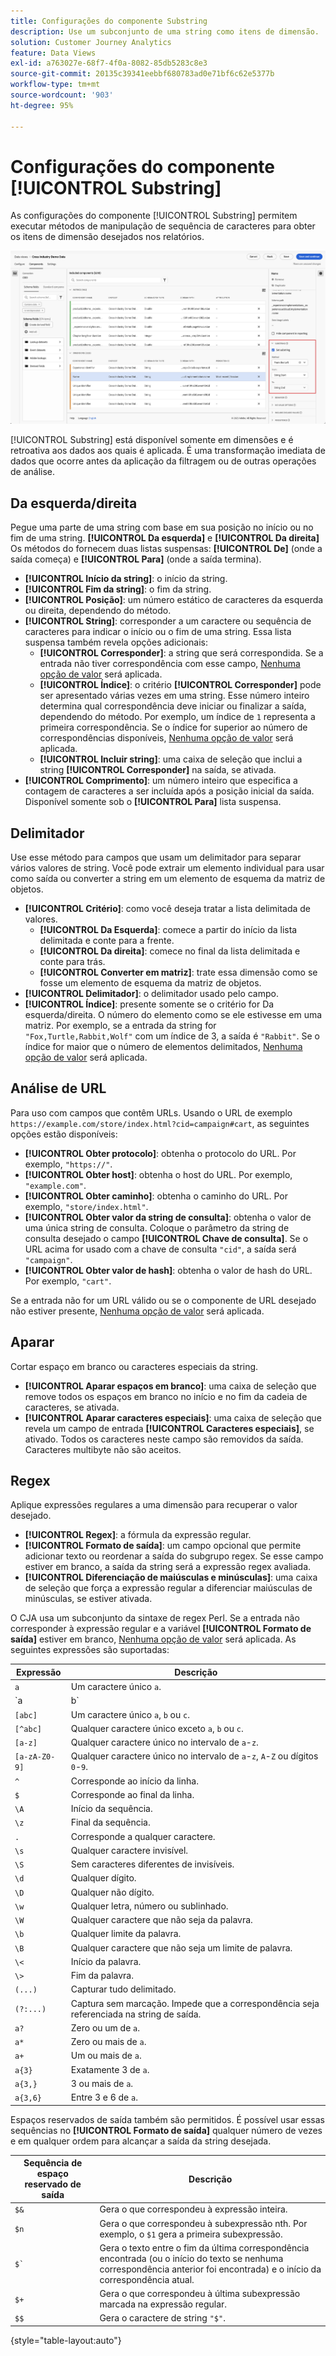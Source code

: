 ```yaml
---
title: Configurações do componente Substring
description: Use um subconjunto de uma string como itens de dimensão.
solution: Customer Journey Analytics
feature: Data Views
exl-id: a763027e-68f7-4f0a-8082-85db5283c8e3
source-git-commit: 20135c39341eebbf680783ad0e71bf6c62e5377b
workflow-type: tm+mt
source-wordcount: '903'
ht-degree: 95%

---
```


# Configurações do componente [!UICONTROL Substring]

As configurações do componente [!UICONTROL Substring] permitem executar métodos de manipulação de sequência de caracteres para obter os itens de dimensão desejados nos relatórios.

![Configurações de substrings](../assets/substring-settings.png)

[!UICONTROL Substring] está disponível somente em dimensões e é retroativa aos dados aos quais é aplicada. É uma transformação imediata de dados que ocorre antes da aplicação da filtragem ou de outras operações de análise.

## Da esquerda/direita

Pegue uma parte de uma string com base em sua posição no início ou no fim de uma string. **[!UICONTROL Da esquerda]** e **[!UICONTROL Da direita]** Os métodos do fornecem duas listas suspensas: **[!UICONTROL De]** (onde a saída começa) e **[!UICONTROL Para]** (onde a saída termina).

* **[!UICONTROL Início da string]**: o início da string.
* **[!UICONTROL Fim da string]**: o fim da string.
* **[!UICONTROL Posição]**: um número estático de caracteres da esquerda ou direita, dependendo do método.
* **[!UICONTROL String]**: corresponder a um caractere ou sequência de caracteres para indicar o início ou o fim de uma string. Essa lista suspensa também revela opções adicionais:
   * **[!UICONTROL Corresponder]**: a string que será correspondida. Se a entrada não tiver correspondência com esse campo, [Nenhuma opção de valor](no-value-options.md) será aplicada.
   * **[!UICONTROL Índice]**: o critério **[!UICONTROL Corresponder]** pode ser apresentado várias vezes em uma string. Esse número inteiro determina qual correspondência deve iniciar ou finalizar a saída, dependendo do método. Por exemplo, um índice de `1` representa a primeira correspondência. Se o índice for superior ao número de correspondências disponíveis, [Nenhuma opção de valor](no-value-options.md) será aplicada.
   * **[!UICONTROL Incluir string]**: uma caixa de seleção que inclui a string **[!UICONTROL Corresponder]** na saída, se ativada.
* **[!UICONTROL Comprimento]**: um número inteiro que especifica a contagem de caracteres a ser incluída após a posição inicial da saída. Disponível somente sob o **[!UICONTROL Para]** lista suspensa.

## Delimitador

Use esse método para campos que usam um delimitador para separar vários valores de string. Você pode extrair um elemento individual para usar como saída ou converter a string em um elemento de esquema da matriz de objetos.

* **[!UICONTROL Critério]**: como você deseja tratar a lista delimitada de valores.
   * **[!UICONTROL Da Esquerda]**: comece a partir do início da lista delimitada e conte para a frente.
   * **[!UICONTROL Da direita]**: comece no final da lista delimitada e conte para trás.
   * **[!UICONTROL Converter em matriz]**: trate essa dimensão como se fosse um elemento de esquema da matriz de objetos.
* **[!UICONTROL Delimitador]**: o delimitador usado pelo campo.
* **[!UICONTROL Índice]**: presente somente se o critério for Da esquerda/direita. O número do elemento como se ele estivesse em uma matriz. Por exemplo, se a entrada da string for `"Fox,Turtle,Rabbit,Wolf"` com um índice de 3, a saída é `"Rabbit"`. Se o índice for maior que o número de elementos delimitados, [Nenhuma opção de valor](no-value-options.md) será aplicada.

## Análise de URL

Para uso com campos que contêm URLs. Usando o URL de exemplo `https://example.com/store/index.html?cid=campaign#cart`, as seguintes opções estão disponíveis:

* **[!UICONTROL Obter protocolo]**: obtenha o protocolo do URL. Por exemplo, `"https://"`.
* **[!UICONTROL Obter host]**: obtenha o host do URL. Por exemplo, `"example.com"`.
* **[!UICONTROL Obter caminho]**: obtenha o caminho do URL. Por exemplo, `"store/index.html"`.
* **[!UICONTROL Obter valor da string de consulta]**: obtenha o valor de uma única string de consulta. Coloque o parâmetro da string de consulta desejado o campo **[!UICONTROL Chave de consulta]**. Se o URL acima for usado com a chave de consulta `"cid"`, a saída será `"campaign"`.
* **[!UICONTROL Obter valor de hash]**: obtenha o valor de hash do URL. Por exemplo, `"cart"`.

Se a entrada não for um URL válido ou se o componente de URL desejado não estiver presente, [Nenhuma opção de valor](no-value-options.md) será aplicada.

## Aparar

Cortar espaço em branco ou caracteres especiais da string.

* **[!UICONTROL Aparar espaços em branco]**: uma caixa de seleção que remove todos os espaços em branco no início e no fim da cadeia de caracteres, se ativada.
* **[!UICONTROL Aparar caracteres especiais]**: uma caixa de seleção que revela um campo de entrada **[!UICONTROL Caracteres especiais]**, se ativado. Todos os caracteres neste campo são removidos da saída. Caracteres multibyte não são aceitos.

## Regex

Aplique expressões regulares a uma dimensão para recuperar o valor desejado.

* **[!UICONTROL Regex]**: a fórmula da expressão regular.
* **[!UICONTROL Formato de saída]**: um campo opcional que permite adicionar texto ou reordenar a saída do subgrupo regex. Se esse campo estiver em branco, a saída da string será a expressão regex avaliada.
* **[!UICONTROL Diferenciação de maiúsculas e minúsculas]**: uma caixa de seleção que força a expressão regular a diferenciar maiúsculas de minúsculas, se estiver ativada.

O CJA usa um subconjunto da sintaxe de regex Perl. Se a entrada não corresponder à expressão regular e a variável **[!UICONTROL Formato de saída]** estiver em branco, [Nenhuma opção de valor](no-value-options.md) será aplicada. As seguintes expressões são suportadas:

| Expressão | Descrição |
| --- | --- |
| `a` | Um caractere único `a`. |
| `a|b` | Um caractere único `a` ou `b`. |
| `[abc]` | Um caractere único `a`, `b` ou `c`. |
| `[^abc]` | Qualquer caractere único exceto `a`, `b` ou `c`. |
| `[a-z]` | Qualquer caractere único no intervalo de `a`-`z`. |
| `[a-zA-Z0-9]` | Qualquer caractere único no intervalo de `a`-`z`, `A`-`Z` ou dígitos `0`-`9`. |
| `^` | Corresponde ao início da linha. |
| `$` | Corresponde ao final da linha. |
| `\A` | Início da sequência. |
| `\z` | Final da sequência. |
| `.` | Corresponde a qualquer caractere. |
| `\s` | Qualquer caractere invisível. |
| `\S` | Sem caracteres diferentes de invisíveis. |
| `\d` | Qualquer dígito. |
| `\D` | Qualquer não dígito. |
| `\w` | Qualquer letra, número ou sublinhado. |
| `\W` | Qualquer caractere que não seja da palavra. |
| `\b` | Qualquer limite da palavra. |
| `\B` | Qualquer caractere que não seja um limite de palavra. |
| `\<` | Início da palavra. |
| `\>` | Fim da palavra. |
| `(...)` | Capturar tudo delimitado. |
| `(?:...)` | Captura sem marcação. Impede que a correspondência seja referenciada na string de saída. |
| `a?` | Zero ou um de `a`. |
| `a*` | Zero ou mais de `a`. |
| `a+` | Um ou mais de `a`. |
| `a{3}` | Exatamente 3 de `a`. |
| `a{3,}` | 3 ou mais de `a`. |
| `a{3,6}` | Entre 3 e 6 de `a`. |

Espaços reservados de saída também são permitidos. É possível usar essas sequências no **[!UICONTROL Formato de saída]** qualquer número de vezes e em qualquer ordem para alcançar a saída da string desejada.

| Sequência de espaço reservado de saída | Descrição |
| --- | --- |
| `$&` | Gera o que correspondeu à expressão inteira. |
| `$n` | Gera o que correspondeu à subexpressão nth. Por exemplo, o `$1` gera a primeira subexpressão. |
| ``$` `` | Gera o texto entre o fim da última correspondência encontrada (ou o início do texto se nenhuma correspondência anterior foi encontrada) e o início da correspondência atual. |
| `$+` | Gera o que correspondeu à última subexpressão marcada na expressão regular. |
| `$$` | Gera o caractere de string `"$"`. |

{style="table-layout:auto"}

